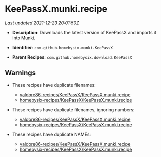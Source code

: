 # KeePassX.munki.recipe

_Last updated 2021-12-23 20:01:50Z_

- **Description**: Downloads the latest version of KeePassX and imports it into Munki.

- **Identifier**: `com.github.homebysix.munki.KeePassX`

- **Parent Recipes**: `com.github.homebysix.download.KeePassX`


## Warnings

- These recipes have duplicate filenames:
    - [valdore86-recipes/KeePassX/KeePassX.munki.recipe](/autopkg-dupe-tracker/valdore86-recipes/KeePassX/KeePassX.munki.recipe)
    - [homebysix-recipes/KeePassX/KeePassX.munki.recipe](/autopkg-dupe-tracker/homebysix-recipes/KeePassX/KeePassX.munki.recipe)

- These recipes have duplicate filenames, ignoring numbers:
    - [valdore86-recipes/KeePassX/KeePassX.munki.recipe](/autopkg-dupe-tracker/valdore86-recipes/KeePassX/KeePassX.munki.recipe)
    - [homebysix-recipes/KeePassX/KeePassX.munki.recipe](/autopkg-dupe-tracker/homebysix-recipes/KeePassX/KeePassX.munki.recipe)

- These recipes have duplicate NAMEs:
    - [valdore86-recipes/KeePassX/KeePassX.munki.recipe](/autopkg-dupe-tracker/valdore86-recipes/KeePassX/KeePassX.munki.recipe)
    - [homebysix-recipes/KeePassX/KeePassX.munki.recipe](/autopkg-dupe-tracker/homebysix-recipes/KeePassX/KeePassX.munki.recipe)
